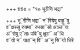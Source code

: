 +++
title = "१० भूरीणि भद्रा"

+++
भू᳓रीणि भद्रा᳓ न᳓रियेषु बाहु᳓षु  
व᳓क्षस्सु रुक्मा᳓ रभसा᳓सो अञ्ज᳓यः  
अं᳓सेषु ए᳓ताः पवि᳓षु क्षुरा᳓ अ᳓धि  
व᳓यो न᳓ पक्षा᳓न् वि᳓ अ᳓नु श्रि᳓यो धिरे